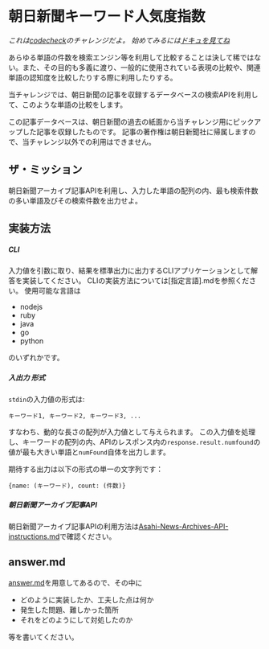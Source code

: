# 朝日新聞キーワード人気度指数

*これは[codecheck](http://app.code-check.io/openchallenges)のチャレンジだよ。 始めてみるには[ドキュを見てね](https://code-check.github.io/docs/ja)*   

あらゆる単語の件数を検索エンジン等を利用して比較することは決して稀ではない。また、その目的も多義に渡り、一般的に使用されている表現の比較や、関連単語の認知度を比較したりする際に利用したりする。

当チャレンジでは、朝日新聞の記事を収録するデータベースの検索APIを利用して、このような単語の比較をします。

この記事データベースは、朝日新聞の過去の紙面から当チャレンジ用にピックアップした記事を収録したものです。
記事の著作権は朝日新聞社に帰属しますので、当チャレンジ以外での利用はできません。


## ザ・ミッション
朝日新聞アーカイブ記事APIを利用し、入力した単語の配列の内、最も検索件数の多い単語及びその検索件数を出力せよ。

## 実装方法

##### CLI
入力値を引数に取り、結果を標準出力に出力するCLIアプリケーションとして解答を実装してください。
CLIの実装方法については[指定言語].mdを参照ください。
使用可能な言語は

- nodejs
- ruby
- java
- go
- python

のいずれかです。

##### 入出力 形式
`stdin`の入力値の形式は:
```
キーワード1, キーワード2, キーワード3, ...
```
すなわち、動的な長さの配列が入力値として与えられます。
この入力値を処理し、キーワードの配列の内、APIのレスポンス内の`response.result.numfound`の値が最も大きい単語と`numFound`自体を出力します。

期待する出力は以下の形式の単一の文字列です：
```
{name: (キーワード), count: (件数)}
```

##### 朝日新聞アーカイブ記事API
朝日新聞アーカイブ記事APIの利用方法は[Asahi-News-Archives-API-instructions.md](./Asahi-News-Archives-API-instructions.md)で確認ください。

## answer.md
[answer.md](./answer.md)を用意してあるので、その中に
- どのように実装したか、工夫した点は何か
- 発生した問題、難しかった箇所
- それをどのようにして対処したのか

等を書いてください。
